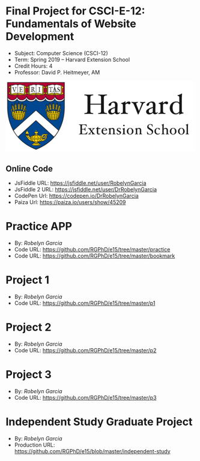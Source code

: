 # Final Project for CSCI-E-12: Fundamentals of Website Development
+ Subject: Computer Science (CSCI-12)
+ Term: Spring 2019 – Harvard Extension School
+ Credit Hours: 4
+ Professor: David P. Heitmeyer, AM
<img src="https://github.com/RGPhD/e15/blob/master/images/hes-logo.png">

## Online Code
+ JsFiddle URL: <https://jsfiddle.net/user/RobelynGarcia>
+ JsFiddle 2 URL: <https://jsfiddle.net/user/DrRobelynGarcia>
+ CodePen Url: <https://codepen.io/DrRobelynGarcia>
+ Paiza Url: <https://paiza.io/users/show/45209>

# Practice APP
+ By: *Robelyn Garcia*
+ Code URL: <https://github.com/RGPhD/e15/tree/master/practice>
+ Code URL: <https://github.com/RGPhD/e15/tree/master/bookmark>

# Project 1
+ By: *Robelyn Garcia*
+ Code URL: <https://github.com/RGPhD/e15/tree/master/p1>

# Project 2
+ By: *Robelyn Garcia*
+ Code URL: <https://github.com/RGPhD/e15/tree/master/p2>

# Project 3
+ By: *Robelyn Garcia*
+ Code URL: <https://github.com/RGPhD/e15/tree/master/p3>

# Independent Study Graduate Project
+ By: *Robelyn Garcia*
+ Production URL: <https://github.com/RGPhD/e15/blob/master/independent-study>
